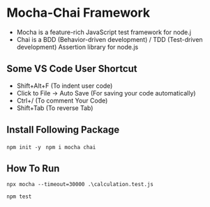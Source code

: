 # Mocha-Chai Framework

- Mocha is a feature-rich JavaScript test framework for node.j
- Chai is a BDD (Behavior-driven development) / TDD (Test-driven development) Assertion library for node.js

Some VS Code User Shortcut
--------------------------
- Shift+Alt+F (To indent user code)
- Click to File -> Auto Save (For saving your code automatically)
- Ctrl+/ (To comment Your Code)
- Shift+Tab (To reverse Tab)

Install Following Package
-------------------------

``
 npm init -y 
``
``
 npm i mocha chai 
``

How To Run
----------

``
npx mocha --timeout=30000 .\calculation.test.js
``

``
npm test
``
